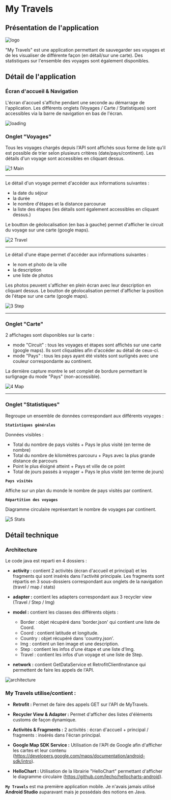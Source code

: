 # My Travels

## Présentation de l'application

![logo](https://user-images.githubusercontent.com/48760638/71228967-2e20a280-22e4-11ea-86f2-100448191758.png)

"My Travels" est une application permettant de sauvegarder ses voyages et de les visualiser de différente façon (en détail/sur une carte). Des statistiques sur l'ensemble des voyages sont également disponibles.

## Détail de l'application

### Écran d'accueil & Navigation

L'écran d'accueil s'affiche pendant une seconde au démarrage de l'application.
Les différents onglets (Voyages / Carte / Statistiques) sont accessibles via la barre de navigation en bas de l'écran.

![loading](https://user-images.githubusercontent.com/48760638/71295556-a5097a00-237c-11ea-911c-d4e3c2e9992c.png)

### Onglet "Voyages"

Tous les voyages chargés depuis l'API sont affichés sous forme de liste qu'il est possible de trier selon plusieurs critères (date/pays/continent). Les détails d'un voyage sont accessibles en cliquant dessus.

![1 Main](https://user-images.githubusercontent.com/48760638/71226372-e6961880-22db-11ea-9a3c-573a63513aa1.png)
***
Le détail d'un voyage permet d'accéder aux informations suivantes :
- la date du séjour
- la durée
- le nombre d'étapes et la distance parcourue
- la liste des étapes (les détails sont également accessibles en cliquant dessus.)

Le boutton de géolocalisation (en bas à gauche) permet d'afficher le circuit du voyage sur une carte (google maps).

![2 Travel](https://user-images.githubusercontent.com/48760638/71226373-e6961880-22db-11ea-82fe-0d5afb2b9bed.png)
***
Le détail d'une étape permet d'accéder aux informations suivantes :
- le nom et photo de la ville
- la description
- une liste de photos

Les photos peuvent s'afficher en plein écran avec leur description en cliquant dessus. Le boutton de géolocalisation permet d'afficher la position de l'étape sur une carte (google maps).

![3 Step](https://user-images.githubusercontent.com/48760638/71226374-e6961880-22db-11ea-9799-60164ef2eb55.png)
***

### Onglet "Carte"

2 affichages sont disponibles sur la carte :
- mode "Circuit" : tous les voyages et étapes sont affichés sur une carte (google maps). Ils sont cliquables afin d'accéder au détail de ceux-ci.
- mode "Pays" : tous les pays ayant été visités sont surlignés avec une couleur correspondante au continent.

La dernière capture montre le set complet de bordure permettant le surlignage du mode "Pays" (non-accessible).

![4 Map](https://user-images.githubusercontent.com/48760638/71226375-e6961880-22db-11ea-8a78-3d5abdbac1b9.png)
***

### Onglet "Statistiques"

Regroupe un ensemble de données correspondant aux différents voyages :

**`Statistiques générales`**

Données visibles :
- Total du nombre de pays visités + Pays le plus visité (en terme de nombre)
- Total du nombre de kilomètres parcouru + Pays avec la plus grande distance de parcours
- Point le plus éloigné atteint + Pays et ville de ce point
- Total de jours passés à voyager + Pays le plus visité (en terme de jours)

**`Pays visités`**

Affiche sur un plan du monde le nombre de pays visités par continent.

**`Répartition des voyages`**

Diagramme circulaire représentant le nombre de voyages par continent.

![5 Stats](https://user-images.githubusercontent.com/48760638/71226377-e6961880-22db-11ea-9d33-fae066bf82f3.png)

## Détail technique

### Architecture

Le code java est reparti en 4 dossiers :
- **activity :**
contient 2 activités (écran d'accueil et principal) et les fragments qui sont insérés dans l'activité principale. Les fragments sont répartis en 3 sous-dossiers correspondant aux onglets de la navigation (travel / map / stats)

- **adapter :**
contient les adapters correspondant aux 3 recycler view (Travel / Step / Img)

- **model :**
contient les classes des différents objets :
  - Border : objet récupéré dans 'border.json' qui contient une liste de Coord.
  - Coord : contient latitude et longitude.
  - Country : objet récupéré dans 'country.json'.
  - Img : contient un lien image et une description.
  - Step : contient les infos d'une étape et une liste d'Img.
  - Travel : contient les infos d'un voyage et une liste de Step.

- **network :** 
contient GetDataService et RetrofitClientInstance qui permettent de faire les appels de l'API.

![architecture](https://user-images.githubusercontent.com/48760638/71230900-b6567600-22eb-11ea-862c-81f9039ed136.png)

### My Travels utilise/contient :

- **Retrofit :**
Permet de faire des appels GET sur l'API de MyTravels.

- **Recycler View & Adapter :**
Permet d'afficher des listes d'éléments customs de façon dynamique.

- **Activités & Fragments :** 
2 activités : écran d'accueil + principal / fragments : insérés dans l'écran principal.

- **Google Map SDK Service :**
Utilisation de l'API de Google afin d'afficher les cartes et leur contenu (<https://developers.google.com/maps/documentation/android-sdk/intro>).

- **HelloChart :**
Utilisation de la librairie "HelloChart" permettant d'afficher le diagramme circulaire (<https://github.com/lecho/hellocharts-android>).

**`My Travels`** est ma première application mobile. Je n'avais jamais utilisé **Android Studio** auparavant mais je possédais des notions en Java.
